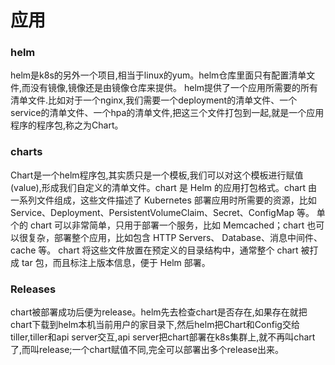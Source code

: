 # 应用


### helm
helm是k8s的另外一个项目,相当于linux的yum。helm仓库里面只有配置清单文件,而没有镜像,镜像还是由镜像仓库来提供。
helm提供了一个应用所需要的所有清单文件.比如对于一个nginx,我们需要一个deployment的清单文件、一个service的清单文件、一个hpa的清单文件,把这三个文件打包到一起,就是一个应用程序的程序包,称之为Chart。

### charts
Chart是一个helm程序包,其实质只是一个模板,我们可以对这个模板进行赋值(value),形成我们自定义的清单文件。chart 是 Helm 的应用打包格式。chart 由一系列文件组成，这些文件描述了 Kubernetes 部署应用时所需要的资源，比如 Service、Deployment、PersistentVolumeClaim、Secret、ConfigMap 等。
单个的 chart 可以非常简单，只用于部署一个服务，比如 Memcached；chart 也可以很复杂，部署整个应用，比如包含 HTTP Servers、 Database、消息中间件、cache 等。
chart 将这些文件放置在预定义的目录结构中，通常整个 chart 被打成 tar 包，而且标注上版本信息，便于 Helm 部署。

### Releases
chart被部署成功后便为release。helm先去检查chart是否存在,如果存在就把chart下载到helm本机当前用户的家目录下,然后helm把Chart和Config交给tiller,tiller和api server交互,api server把chart部署在k8s集群上,就不再叫chart了,而叫release;一个chart赋值不同,完全可以部署出多个release出来。
